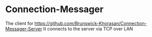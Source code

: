 # Connection-Messager
The client for https://github.com/Brunswick-Khorasan/Connection-Messager-Server
It connects to the server via TCP over LAN
